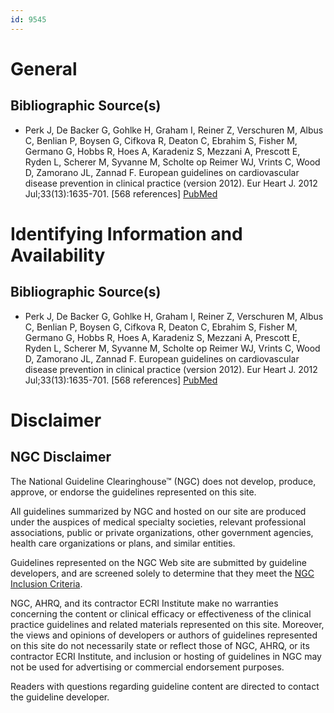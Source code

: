 ```yaml
---
id: 9545
---
```


# General

## Bibliographic Source(s)

- Perk J, De Backer G, Gohlke H, Graham I, Reiner Z, Verschuren M, Albus C, Benlian P, Boysen G, Cifkova R, Deaton C, Ebrahim S, Fisher M, Germano G, Hobbs R, Hoes A, Karadeniz S, Mezzani A, Prescott E, Ryden L, Scherer M, Syvanne M, Scholte op Reimer WJ, Vrints C, Wood D, Zamorano JL, Zannad F. European guidelines on cardiovascular disease prevention in clinical practice (version 2012). Eur Heart J. 2012 Jul;33(13):1635-701. [568 references] [ PubMed ](http://www.ncbi.nlm.nih.gov/entrez/query.fcgi?cmd=Retrieve&db=pubmed&dopt=Abstract&list_uids=22555213)

# Identifying Information and Availability

## Bibliographic Source(s)

- Perk J, De Backer G, Gohlke H, Graham I, Reiner Z, Verschuren M, Albus C, Benlian P, Boysen G, Cifkova R, Deaton C, Ebrahim S, Fisher M, Germano G, Hobbs R, Hoes A, Karadeniz S, Mezzani A, Prescott E, Ryden L, Scherer M, Syvanne M, Scholte op Reimer WJ, Vrints C, Wood D, Zamorano JL, Zannad F. European guidelines on cardiovascular disease prevention in clinical practice (version 2012). Eur Heart J. 2012 Jul;33(13):1635-701. [568 references] [ PubMed ](http://www.ncbi.nlm.nih.gov/entrez/query.fcgi?cmd=Retrieve&db=pubmed&dopt=Abstract&list_uids=22555213)

# Disclaimer

## NGC Disclaimer

The National Guideline Clearinghouse™ (NGC) does not develop, produce, approve, or endorse the guidelines represented on this site.

All guidelines summarized by NGC and hosted on our site are produced under the auspices of medical specialty societies, relevant professional associations, public or private organizations, other government agencies, health care organizations or plans, and similar entities.

Guidelines represented on the NGC Web site are submitted by guideline developers, and are screened solely to determine that they meet the [NGC Inclusion Criteria](/help-and-about/summaries/inclusion-criteria).

NGC, AHRQ, and its contractor ECRI Institute make no warranties concerning the content or clinical efficacy or effectiveness of the clinical practice guidelines and related materials represented on this site. Moreover, the views and opinions of developers or authors of guidelines represented on this site do not necessarily state or reflect those of NGC, AHRQ, or its contractor ECRI Institute, and inclusion or hosting of guidelines in NGC may not be used for advertising or commercial endorsement purposes.

Readers with questions regarding guideline content are directed to contact the guideline developer.

